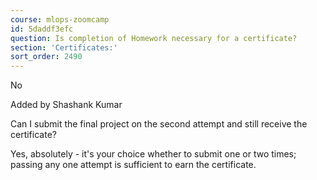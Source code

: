 ```yaml
---
course: mlops-zoomcamp
id: 5daddf3efc
question: Is completion of Homework necessary for a certificate?
section: 'Certificates:'
sort_order: 2490
---
```


No

Added by Shashank Kumar

Can I submit the final project on the second attempt and still receive the certificate?

Yes, absolutely - it's your choice whether to submit one or two times; passing any one attempt is sufficient to earn the certificate.

